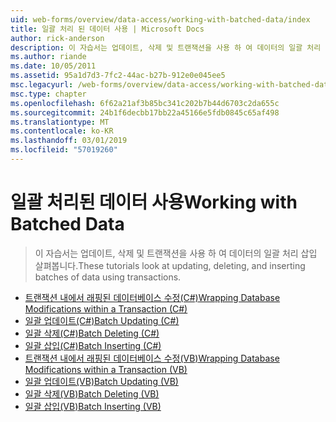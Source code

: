 ```yaml
---
uid: web-forms/overview/data-access/working-with-batched-data/index
title: 일괄 처리 된 데이터 사용 | Microsoft Docs
author: rick-anderson
description: 이 자습서는 업데이트, 삭제 및 트랜잭션을 사용 하 여 데이터의 일괄 처리 삽입 살펴봅니다.
ms.author: riande
ms.date: 10/05/2011
ms.assetid: 95a1d7d3-7fc2-44ac-b27b-912e0e045ee5
msc.legacyurl: /web-forms/overview/data-access/working-with-batched-data
msc.type: chapter
ms.openlocfilehash: 6f62a21af3b85bc341c202b7b44d6703c2da655c
ms.sourcegitcommit: 24b1f6decbb17bb22a45166e5fdb0845c65af498
ms.translationtype: MT
ms.contentlocale: ko-KR
ms.lasthandoff: 03/01/2019
ms.locfileid: "57019260"
---
```

<a name="working-with-batched-data"></a><span data-ttu-id="e8f95-103">일괄 처리된 데이터 사용</span><span class="sxs-lookup"><span data-stu-id="e8f95-103">Working with Batched Data</span></span>
====================
> <span data-ttu-id="e8f95-104">이 자습서는 업데이트, 삭제 및 트랜잭션을 사용 하 여 데이터의 일괄 처리 삽입 살펴봅니다.</span><span class="sxs-lookup"><span data-stu-id="e8f95-104">These tutorials look at updating, deleting, and inserting batches of data using transactions.</span></span>


- [<span data-ttu-id="e8f95-105">트랜잭션 내에서 래핑된 데이터베이스 수정(C#)</span><span class="sxs-lookup"><span data-stu-id="e8f95-105">Wrapping Database Modifications within a Transaction (C#)</span></span>](wrapping-database-modifications-within-a-transaction-cs.md)
- [<span data-ttu-id="e8f95-106">일괄 업데이트(C#)</span><span class="sxs-lookup"><span data-stu-id="e8f95-106">Batch Updating (C#)</span></span>](batch-updating-cs.md)
- [<span data-ttu-id="e8f95-107">일괄 삭제(C#)</span><span class="sxs-lookup"><span data-stu-id="e8f95-107">Batch Deleting (C#)</span></span>](batch-deleting-cs.md)
- [<span data-ttu-id="e8f95-108">일괄 삽입(C#)</span><span class="sxs-lookup"><span data-stu-id="e8f95-108">Batch Inserting (C#)</span></span>](batch-inserting-cs.md)
- [<span data-ttu-id="e8f95-109">트랜잭션 내에서 래핑된 데이터베이스 수정(VB)</span><span class="sxs-lookup"><span data-stu-id="e8f95-109">Wrapping Database Modifications within a Transaction (VB)</span></span>](wrapping-database-modifications-within-a-transaction-vb.md)
- [<span data-ttu-id="e8f95-110">일괄 업데이트(VB)</span><span class="sxs-lookup"><span data-stu-id="e8f95-110">Batch Updating (VB)</span></span>](batch-updating-vb.md)
- [<span data-ttu-id="e8f95-111">일괄 삭제(VB)</span><span class="sxs-lookup"><span data-stu-id="e8f95-111">Batch Deleting (VB)</span></span>](batch-deleting-vb.md)
- [<span data-ttu-id="e8f95-112">일괄 삽입(VB)</span><span class="sxs-lookup"><span data-stu-id="e8f95-112">Batch Inserting (VB)</span></span>](batch-inserting-vb.md)

